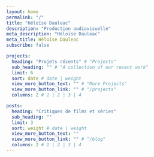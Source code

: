 ```yaml
---
layout: home
permalink: "/"
title: "Héloïse Dauleac"
description: "Production audiovisuelle"
meta_description: "Héloïse Dauleac"
meta_title: Héloïse Dauleac
subscribe: false

projects:
  heading: "Projets récents" # "Projects"
  sub_heading: "" # "A collection of our recent work"
  limit: 6
  sort: date # date | weight
  view_more_button_text: "" # "More Projects"
  view_more_button_link: "" # "/projects"
  columns: 2 # 1 | 2 | 3 | 4

posts:
  heading: "Critiques de films et séries"
  sub_heading: ""
  limit: 3
  sort: weight # date | weight
  view_more_button_text: ""
  view_more_button_link: "" # "/blog"
  columns: 2 # 1 | 2 | 3 | 4
---
```

